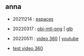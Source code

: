 ## anna

* 20211214 : [espaces](./20211213/espaces.html)
* 20220317 : [obj-mtl-png](./20220317/obj.html) | [glb](./20220317/glb.html)
* 20220511 : [video 360](./20220511/video360.html) | [youtube](https://www.youtube.com/watch?v=le2tpdLLC2c)


* [test video 360](https://aframe.io/aframe/examples/boilerplate/360-video/)